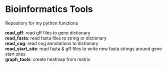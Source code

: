 # Bioinformatics Tools

Repository for my python functions

<p><strong>read_gff</strong>: read gff files to gene dictionary <br>
<strong>read_fasta</strong>: read fasta files to string or dictionary <br>
<strong>read_cog</strong>: read cog annotations to dictionary <br>
<strong>read_start_site</strong>: read fasta & gff files to write new fasta strings around gene start sites <br>
<strong>graph_tools</strong>: create heatmap from matrix </p>
